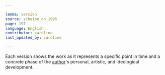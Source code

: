 ```yaml
---

lemma: version
source: scheibe_on_1995
page: 197
language: English
contributor: caroline
last_updated_by: caroline

---
```


Each version shows the work as it represents a specific point in time and a concrete phase of the [author](author.html)'s personal, artistic, and ideological development.
